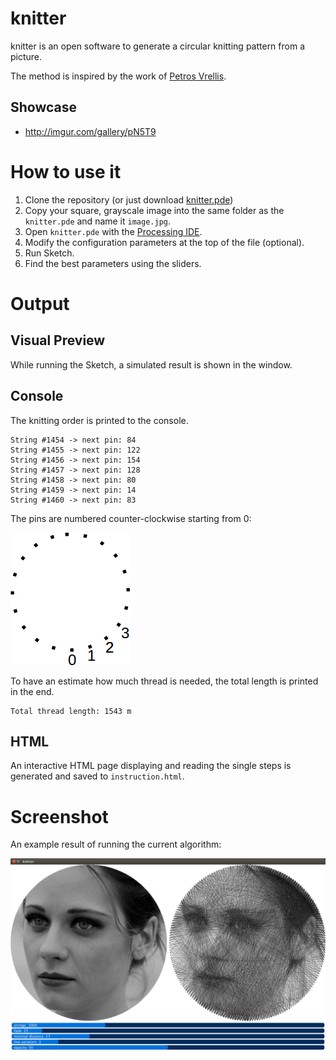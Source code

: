 # knitter

knitter is an open software to generate a circular knitting pattern from a picture.
 
The method is inspired by the work of [Petros Vrellis](http://artof01.com/vrellis/works/knit.html).

## Showcase

* http://imgur.com/gallery/pN5T9

# How to use it

1. Clone the repository (or just download [knitter.pde](https://raw.githubusercontent.com/christiansiegel/knitter/master/knitter.pde))
2. Copy your square, grayscale image into the same folder as the `knitter.pde` and name it `image.jpg`.
3. Open `knitter.pde` with the [Processing IDE](https://processing.org/).
4. Modify the configuration parameters at the top of the file (optional).
5. Run Sketch.
6. Find the best parameters using the sliders.

# Output

## Visual Preview

While running the Sketch, a simulated result is shown in the window.

## Console

The knitting order is printed to the console. 

```
String #1454 -> next pin: 84
String #1455 -> next pin: 122
String #1456 -> next pin: 154
String #1457 -> next pin: 128
String #1458 -> next pin: 80
String #1459 -> next pin: 14
String #1460 -> next pin: 83
```

The pins are numbered counter-clockwise starting from 0:

![Numbering](doc/numbering.png "Numbering")

To have an estimate how much thread is needed, the total length is printed in the end.

```
Total thread length: 1543 m
```

## HTML

An interactive HTML page displaying and reading the single steps is generated and saved to `instruction.html`.

# Screenshot

An example result of running the current algorithm: 

![Example](doc/example.png "Example")
